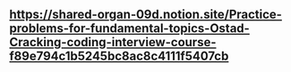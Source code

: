 ## https://shared-organ-09d.notion.site/Practice-problems-for-fundamental-topics-Ostad-Cracking-coding-interview-course-f89e794c1b5245bc8ac8c4111f5407cb

